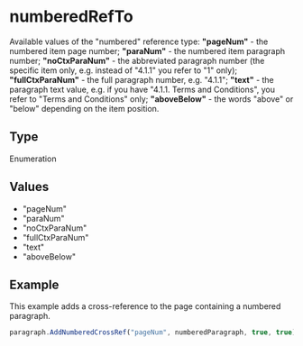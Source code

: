 # numberedRefTo

Available values of the "numbered" reference type:
**"pageNum"** - the numbered item page number;
**"paraNum"** - the numbered item paragraph number;
**"noCtxParaNum"** - the abbreviated paragraph number (the specific item only, e.g. instead of "4.1.1" you refer to "1" only);
**"fullCtxParaNum"** - the full paragraph number, e.g. "4.1.1";
**"text"** - the paragraph text value, e.g. if you have "4.1.1. Terms and Conditions", you refer to "Terms and Conditions" only;
**"aboveBelow"** - the words "above" or "below" depending on the item position.

## Type

Enumeration

## Values

- "pageNum"
- "paraNum"
- "noCtxParaNum"
- "fullCtxParaNum"
- "text"
- "aboveBelow"


## Example

This example adds a cross-reference to the page containing a numbered paragraph.

```javascript editor-docx
paragraph.AddNumberedCrossRef("pageNum", numberedParagraph, true, true);
```
